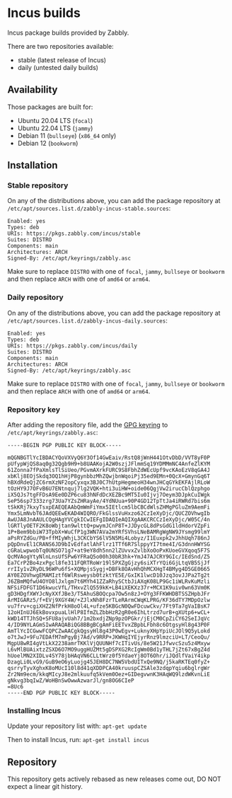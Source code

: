 # Incus builds
Incus package builds provided by Zabbly.

There are two repositories available:

 * stable (latest release of Incus)
 * daily (untested daily builds)

## Availability
Those packages are built for:

 * Ubuntu 20.04 LTS (`focal`)
 * Ubuntu 22.04 LTS (`jammy`)
 * Debian 11 (`bullseye`) (`x86_64` only)
 * Debian 12 (`bookworm`)

## Installation
### Stable repository
On any of the distributions above, you can add the package repository at `/etc/apt/sources.list.d/zabbly-incus-stable.sources`:

```
Enabled: yes
Types: deb
URIs: https://pkgs.zabbly.com/incus/stable
Suites: DISTRO
Components: main
Architectures: ARCH
Signed-By: /etc/apt/keyrings/zabbly.asc
```

Make sure to replace `DISTRO` with one of `focal`, `jammy`, `bullseye` or `bookworm`
and then replace `ARCH` with one of `amd64` or `arm64`.

### Daily repository
On any of the distributions above, you can add the package repository at `/etc/apt/sources.list.d/zabbly-incus-daily.sources`:

```
Enabled: yes
Types: deb
URIs: https://pkgs.zabbly.com/incus/daily
Suites: DISTRO
Components: main
Architectures: ARCH
Signed-By: /etc/apt/keyrings/zabbly.asc
```

Make sure to replace `DISTRO` with one of `focal`, `jammy`, `bullseye` or `bookworm`
and then replace `ARCH` with one of `amd64` or `arm64`.

### Repository key
After adding the repository file, add the [GPG keyring](https://pkgs.zabbly.com/key.asc) to `/etc/apt/keyrings/zabbly.asc`:
```
-----BEGIN PGP PUBLIC KEY BLOCK-----

mQGNBGTlYcIBDACYQoVXVyQ6Y3Of14GwEaiv/RstQ8jWnH441OtvDbD/VVT8yF0P
pUfypWjQS8aq0g32Qgb9H9+b8UAAKojA2W0szjJFlmmSq19YDMMmNC4AnfeZlKYM
61Zonna7fPaXmlsTlSiUeo/PGvmAXrkFURC9S8FbhZdWEcUpf9vcKAoEzV8qGA4J
xbKlj8EOjSkdq3OQ1hHjP8gynbbzMhZQwjbnWqoiPj35ed9EMn+0QcX+GmynGq6T
hBXdRdeQjZC6rmXzNF2opCyxqx3BJ0C7hUtpHegmeoH34wnJHCqGYkEKFAjlRLoW
tOzHY9J7OFvB6U7ENtnquj7lg2VQK+hti3uiHW+oide06QgjVw2irucCblQzphgo
iX5QJs7tgFFDsA9Ee0DZP6cu83hNFdDcXEZBc9MT5Iu0Ijvj7Oeym3DJpkCuIWgk
SeP56sp7333zrg73Ua7YZsZHRayAe/4YdNUua+90P4GD12TpTtJa4iRWRd7bis6m
tSkKRj7kxyTsxpEAEQEAAbQmWmFiYmx5IEtlcm5lbCBCdWlsZHMgPGluZm9AemFi
Ymx5LmNvbT6JAdQEEwEKAD4WIQRO/FkGlssVuHxzo62CzIeXyDjc/QUCZOVhwgIb
AwUJA8JnAAULCQgHAgYVCgkICwIEFgIDAQIeAQIXgAAKCRCCzIeXyDjc/W05C/4n
lGRTlyOETF2K8oWbjtan9wlttQ+pwymJCnP8T+JJDycGL8dPsGdG1ldHdorVZpFi
1P+Bem9bbiW73TpbX+WuCfP1g3WN7AVa2mYRfSVhsLNeBAMRgWgNW9JYsmg99lmY
aPsRYZdGu/PB+ffMIyWhjL3CKCbYS6lV5N5Mi4Lobyz/I1Euxpk2vJhhUqh786nJ
pQpDnvEl1CRANS6JD9bIvEdfatlAhFlrz1TTf6R7SlppyYI7tme4I/G3dnnHWYSG
cGRaLwpwobTq0UNSO71g7+at9eY8dh5nn2lZUvvxZvlbXoOoPxKUoeGVXqoq5F7S
QcMVAogYtyNlnLnsUfSPw6YFRaQ5o00h30bR3hk+YmJ47AJCRY9GIc/IEdSnd/Z5
Ea7CrP2Bo4zxPgcl8fe311FQRTRoWr19l5PXZgGjzy6siXTrYQi6GjLtqVB5SjJf
rrIIy1vZRyDL96WPu6fS+XQMpjsSygj+DBFk8OAvHhQhMCXHgT4BMyg4D5GE0665
AY0EZOVhwgEMAMIztf6WlRsweysb0tzktYE5E/GxIK1lwcD10Jzq3ovJJPa2Tg2t
J6ZBmMQfwU4OYO8lJxlgm7t6MYh41ZZaRhySCtbJiAXqK08LP9Gc1iWLRvKuMzli
NFSiFDFGT1D6kwucVfL/THxvZlQ559kK+LB4iXEKXz37r+MCX1K9uiv0wn63Vm0K
gD3HDgfXWYJcNyXXfJBe3/T5AhuSBOQcpa7Ow5n8zJ+OYg3FFKWHDBTSSZHpbJFr
ArMIGARz5/f+EVj9XGY4W/+ZJlxNh8FzrTLeRArmCWqKLPRG/KF36dTY7MDpOzlw
vu7frv+cgiXHZ2NfPrkH8oOl4L+ufze5KBGcN0QwFDcuwCkv/7Ft9Ta7gVaIBsK7
12oHInUJ6EkBovxpuaLlHlP8IfmZLZbbHzR2gR0e6IhLtrzd7urB+gXUtp6+wCL+
kWD14TTJhSQ+SFU8ajvUah7/1m2bxdjZNp9pzOPGkr/jEjCM0CpZiCY62SeIJqVc
4/ID9NYLAGmSIwARAQABiQG8BBgBCgAmFiEETvxZBpbLFbh8c6OtgsyHl8g43P0F
AmTlYcICGwwFCQPCZwAACgkQgsyHl8g43P0wEgv+LuknyXHpYpiUcJOl9Q5yLokd
o7tJwJ+9Fu7EDAfM7mPgyBj7Ad/v9RRP+JKWHqIYEjyrRnz9lmzciU+LT/CeoQu/
MgpU8wRI4gVtLkX2238amrTKKlVjQUUNHf7cITivUs/8e5W21JfwvcSzu5z4Mxyw
L6vMlBUAixtzZSXD6O7MO9uggHUZMt5gDSPXG2RcIgWm0Bd1yTHL7jZt67xBgZ4d
hUoelMN2XIDLv4SY78jbHAqVN6CLLtWrz0f5YdaeYj8OT6Ohr/iJQdlfVaiY4ikp
DzagLi0LvG9/GuB9eO6yLuojg45JEH8DC7NW5VbdUITxQe9NQ/j5kaRKTEq0fyZ+
qsrryTyvXghxK8oMUcI10l8d41qXDDPCA40kruuspCZSAle3zdqpYqiu6bglrgWr
Zr2Nm9ecm/kkqMIcyJ8e2mlkuufq5kVem0Oez+GIDegvwnK3HAqWQ9lzdWKvnLiE
gNkvg3bqIwZ/WoHBnSwOwwAzwarJl/gn8OG6CIeP
=8Uc6
-----END PGP PUBLIC KEY BLOCK-----
```

### Installing Incus
Update your repository list with: `apt-get update`

Then to install Incus, run: `apt-get install incus`

## Repository
This repository gets actively rebased as new releases come out, DO NOT expect a linear git history.
